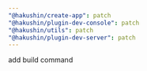 ```yaml
---
"@hakushin/create-app": patch
"@hakushin/plugin-dev-console": patch
"@hakushin/utils": patch
"@hakushin/plugin-dev-server": patch
---
```


add build command
